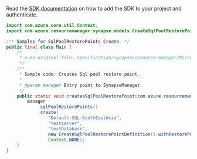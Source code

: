 Read the [SDK documentation](https://github.com/Azure/azure-sdk-for-java/blob/azure-resourcemanager-synapse_1.0.0-beta.5/sdk/synapse/azure-resourcemanager-synapse/README.md) on how to add the SDK to your project and authenticate.

```java
import com.azure.core.util.Context;
import com.azure.resourcemanager.synapse.models.CreateSqlPoolRestorePointDefinition;

/** Samples for SqlPoolRestorePoints Create. */
public final class Main {
    /*
     * x-ms-original-file: specification/synapse/resource-manager/Microsoft.Synapse/stable/2021-06-01/examples/CreateSqlPoolRestorePoints.json
     */
    /**
     * Sample code: Creates Sql pool restore point.
     *
     * @param manager Entry point to SynapseManager.
     */
    public static void createsSqlPoolRestorePoint(com.azure.resourcemanager.synapse.SynapseManager manager) {
        manager
            .sqlPoolRestorePoints()
            .create(
                "Default-SQL-SouthEastAsia",
                "testserver",
                "testDatabase",
                new CreateSqlPoolRestorePointDefinition().withRestorePointLabel("mylabel"),
                Context.NONE);
    }
}
```
